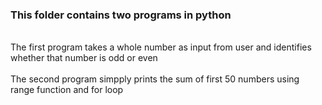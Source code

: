 <h3>This folder contains two programs in python</h3>
<br>
The first program takes a whole number as input from user and identifies whether that number is odd or even
<br>
<br>
The second program simpply prints the sum of first 50 numbers using range function and for loop
